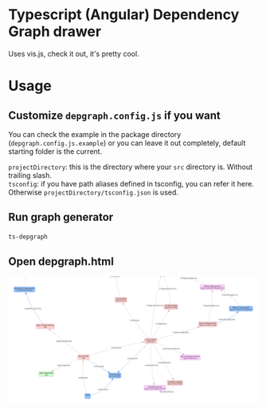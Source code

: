 # Typescript (Angular) Dependency Graph drawer

Uses vis.js, check it out, it's pretty cool.

# Usage

## Customize ```depgraph.config.js``` if you want

You can check the example in the package directory (```depgraph.config.js.example```) or you can leave it out completely, default starting folder is the current.

```projectDirectory```: this is the directory where your ```src``` directory is. Without trailing slash.  
```tsconfig```: if you have path aliases defined in tsconfig, you can refer it here. Otherwise ```projectDirectory/tsconfig.json``` is used.  

## Run graph generator

```bash
ts-depgraph
```

## Open depgraph.html

![](screenshot/shot-01.png)
